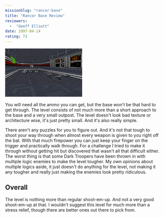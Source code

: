 ```yaml
---
missionSlug: "rancor-base"
title: "Rancor Base Review"
reviewers: 
  -  "Geoff Elliott"
date: 1997-04-14
rating: 73
---
```


![Rancor Base screenshot](./rancor.png "Get used to seeing lots of scenes like this if you try Rancor Base.")

You will need all the ammo you can get, but the base won't be that hard to get through. The level consists of not much more than a short approach to the base and a very small outpost. The level doesn't look bad texture or architecture wise, it's just pretty small. And it's also really simple.

There aren't any puzzles for you to figure out. And it's not that tough to shoot your way through when almost every weapon is given to you right off the bat. With that much firepower you can just keep your finger on the trigger and practically walk through. For a challenge I tried to make it through without getting hit but discovered that wasn't all that difficult either. The worst thing is that some Dark Troopers have been thrown in with multiple logic enemies to make the level tougher. My own opinions about multiple logics aside, it just doesn't do anything for the level, not making it any tougher and really just making the enemies look pretty ridiculous.

## Overall

The level is nothing more than regular shoot-em-up. And not a very good shoot-em-up at that. I wouldn't suggest this level for much more than a stress relief, though there are better ones out there to pick from.
